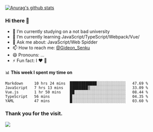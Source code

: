 [![Anurag's github stats](https://github-readme-stats.vercel.app/api?username=gideonsenku)](https://github.com/anuraghazra/github-readme-stats)
### Hi there 👋
- 🔭 I’m currently studying on a not bad university 
- 🌱 I’m currently learning JavaScript/TypeScript/Webpack/Vue/
- 💬 Ask me about: JavaScript/Web Spidder 
- 📫 How to reach me: [@Gideon_Senku](https://t.me/Gideon_Senku)
- 😄 Pronouns: ...
- ⚡ Fun fact: I ❤️ 🎵

📊 **This week I spent my time on**
<!--START_SECTION:waka-->
```text
Markdown     10 hrs 24 mins  ████████████░░░░░░░░░░░░░   47.69 % 
JavaScript   7 hrs 13 mins   ████████▒░░░░░░░░░░░░░░░░   33.09 % 
Vue.js       1 hr 50 mins    ██░░░░░░░░░░░░░░░░░░░░░░░   08.44 % 
TypeScript   56 mins         █░░░░░░░░░░░░░░░░░░░░░░░░   04.35 % 
YAML         47 mins         █░░░░░░░░░░░░░░░░░░░░░░░░   03.60 % 
```
<!--END_SECTION:waka-->


### Thank you for the visit.
![](http://profile-counter.glitch.me/gideonsenku/count.svg)
<!--
**GideonSenku/GideonSenku** is a ✨ _special_ ✨ repository because its `README.md` (this file) appears on your GitHub profile.

Here are some ideas to get you started:

- 🔭 I’m currently working on ...
- 🌱 I’m currently learning ...
- 👯 I’m looking to collaborate on ...
- 🤔 I’m looking for help with ...
- 💬 Ask me about ...
- 📫 How to reach me: ...
- 😄 Pronouns: ...
- ⚡ Fun fact: ...
-->
